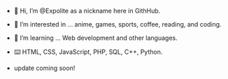 - 👋 Hi, I’m @Expolite as a nickname here in GithHub.
- 👀 I’m interested in ... anime, games, sports, coffee, reading, and coding.
- 🌱 I’m learning ... Web development and other languages.

- :keyboard: HTML, CSS, JavaScript, PHP, SQL, C++, Python.

- update coming soon!

<!---
Expolite/Expolite is a ✨ special ✨ repository because its `README.md` (this file) appears on your GitHub profile.
You can click the Preview link to take a look at your changes.
--->
